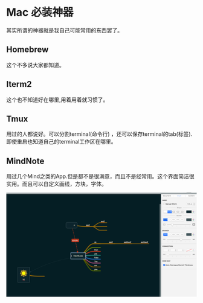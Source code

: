 # Mac 必装神器

其实所谓的神器就是我自己可能常用的东西罢了。

## Homebrew

这个不多说大家都知道。

## Iterm2

这个也不知道好在哪里,用着用着就习惯了。

## Tmux

用过的人都说好。可以分割terminal\(命令行\) ，还可以保存terminal的tab\(标签\).即使重启也知道自己的terminal工作区在哪里。

## MindNote

用过几个Mind之类的App.但是都不是很满意，而且不是经常用。这个界面简洁很实用。而且可以自定义画线，方块，字体。

![](/assets/mindnote.png)

